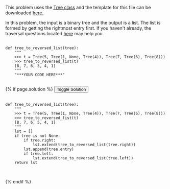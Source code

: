 <p>
  This problem uses the <a href="http://markmiyashita.com/cs61a/code/tree_recursion/tree.py">Tree class</a> and the template for this file can be downloaded <a href="http://markmiyashita.com/cs61a/code/tree_recursion/tree_to_reversed_list.py">here.</a>
</p>

<p>
  In this problem, the input is a binary tree and the output is a list. The list is formed by getting the rightmost entry first. If you haven't already, the traversal questions located <a href="http://markmiyashita.com/cs61a/sp13/problems/trees_trees_everywhere/">here</a> may help you.
</p>

<pre>
  <code class="prettyprint">
def tree_to_reversed_list(tree):
    """
    >>> t = Tree(5, Tree(1, None, Tree(4)), Tree(7, Tree(6), Tree(8)))
    >>> tree_to_reversed_list(t)
    [8, 7, 6, 5, 4, 1]
    """
    "***YOUR CODE HERE***"
  </code>
</pre>

{% if page.solution %}
<button onclick="toggleSolution()">Toggle Solution</button>

<div class="solution">
  <pre>
    <code class="prettyprint">
def tree_to_reversed_list(tree):
    """
    >>> t = Tree(5, Tree(1, None, Tree(4)), Tree(7, Tree(6), Tree(8)))
    >>> tree_to_reversed_list(t)
    [8, 7, 6, 5, 4, 1]
    """
    lst = []
    if tree is not None:
        if tree.right:
            lst.extend(tree_to_reversed_list(tree.right))
        lst.append(tree.entry)
        if tree.left:
            lst.extend(tree_to_reversed_list(tree.left))
    return lst
    </code>
  </pre>
  
  <p>
    
  </p>
</div>
{% endif %}

